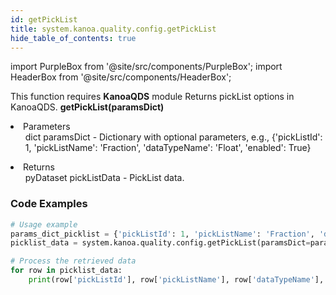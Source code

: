 ```yaml
---
id: getPickList
title: system.kanoa.quality.config.getPickList
hide_table_of_contents: true
---
```


import PurpleBox from '@site/src/components/PurpleBox';
import HeaderBox from '@site/src/components/HeaderBox';

<PurpleBox>This function requires <b>KanoaQDS</b> module</PurpleBox>
<HeaderBox header="Description">Returns pickList options in KanoaQDS.</HeaderBox>
<HeaderBox header="Syntax">
    <b>getPickList(paramsDict)</b>
    <li> Parameters <br />
        <ul>dict paramsDict - Dictionary with optional parameters, e.g., &#123;'pickListId': 1, 'pickListName': 'Fraction', 'dataTypeName': 'Float', 'enabled': True}</ul>
    </li>
    <li> Returns <br />
        <ul>pyDataset pickListData - PickList data.</ul>
    </li>
</HeaderBox>

### Code Examples
```python
# Usage example
params_dict_picklist = {'pickListId': 1, 'pickListName': 'Fraction', 'dataTypeName': 'Float', 'enabled': True}
picklist_data = system.kanoa.quality.config.getPickList(paramsDict=params_dict_picklist)

# Process the retrieved data
for row in picklist_data:
    print(row['pickListId'], row['pickListName'], row['dataTypeName'], row['enabled'])

